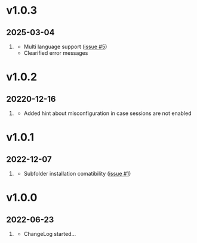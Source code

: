 # v1.0.3
##  2025-03-04

1. [](#bugfix)
    * Multi language support ([issue #5](https://github.com/bitstarr/grav-plugin-draft-preview/issues/5))
    * Clearified error messages

# v1.0.2
##  20220-12-16

1. [](#new)
    * Added hint about misconfiguration in case sessions are not enabled


# v1.0.1
##  2022-12-07

1. [](#bugfix)
    * Subfolder installation comatibility ([issue #1](https://github.com/bitstarr/grav-plugin-draft-preview/issues/1))

# v1.0.0
##  2022-06-23

1. [](#new)
    * ChangeLog started...



